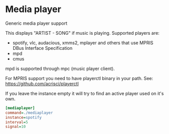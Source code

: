 # Media player

Generic media player support

This displays "ARTIST - SONG" if music is playing.
Supported players are:
- spotify, vlc, audacious, xmms2, mplayer and others that
use MPRIS DBus Interface Specification
- mpd
- cmus

mpd is supported through mpc (music player client).

For MPRIS support you need to have playerctl binary in your path.
See: https://github.com/acrisci/playerctl

If you leave the instance empty it will try to find an
active player used on it's own.

``` ini
[mediaplayer]
command=./mediaplayer
instance=spotify
interval=5
signal=10
```
